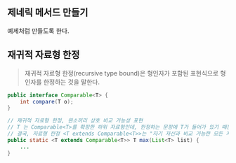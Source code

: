 ## 제네릭 메서드 만들기
예제처럼 만들도록 한다.

## 재귀적 자료형 한정
> 재귀적 자료형 한정(recursive type bound)은 형인자가 포함된 표현식으로 형인자를 한정하는 것을 말한다.

```java
public interface Comparable<T> {
    int compare(T o);
}

// 재귀적 자료형 한정, 원소끼리 상호 비교 가능성 표현
// T 는 Comparable<T>를 확장한 하위 자료형인데, 한정하는 문장에 T가 들어가 있기 때문에 재귀적 자료형 한정이라고 한다.
// 결국, 자료형 한정 <T extends Comparable<T>>는 "자기 자신과 비교 가능한 모든 자료형 T"라는 의미가 된다.
public static <T extends Comparable<T>> T max(List<T> list) {
    ...
}
```